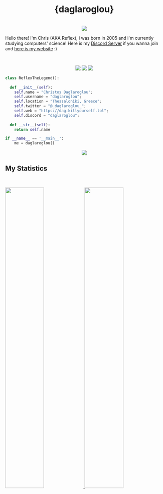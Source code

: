 <h1 align="center">
  <b>{daglaroglou}</b>
</h1>
<p align="center"><br>
    <a href="https://discord.com/users/852825042630475827">
      <img src="https://lanyard.cnrad.dev/api/852825042630475827"/>
       </a>
    </p>

Hello there! I'm Chris (AKA Reflex), i was born in 2005 and i'm currently studying computers' science!
Here is my <a href="https://discord.gg/CkgGNekjxB">Discord Server</a> if you wanna join and <a href="https://dag.killyourself.lol">here is my website</a> :)

<br>

<p>
<div align="center">
  <img src="https://img.shields.io/badge/-HTML-c58545?style=for-the-badge&logo=html5&logoColor=c58545&labelColor=282828">
  <img src="https://img.shields.io/badge/-CSS-d1a01f?style=for-the-badge&logo=css3&logoColor=d1a01f&labelColor=282828">
  <img src="https://img.shields.io/badge/-Python-98b982?style=for-the-badge&logo=python&logoColor=98b982&labelColor=282828">
</div>
</p>

```python
class ReflexTheLegend():
    
  def __init__(self):
    self.name = "Christos Daglaroglou";
    self.username = "daglaroglou";
    self.location = "Thessaloniki, Greece";
    self.twitter = "@_daglaroglou_";
    self.web = "https://dag.killyourself.lol";
    self.discord = "daglaroglou";
  
  def __str__(self):
    return self.name

if __name__ == '__main__':
    me = daglaroglou()
```


<div align="center">
  <a href="https://dag.killyourself.lol">
    <img src="https://readme-spotify-tingz.vercel.app/api/now-playing">
  </a>
</div>

<!--
<div align="center">
  <a href="[https://r3fl3x.tk](https://dag.killyourself.lol)">
    <img src="https://spotify-readme-theta-virid.vercel.app/api?scan=true&theme=dark" width="240px">
  </a>
</div>
-->

## My Statistics

<br/>
<p align="left">
  <a href="https://dag.killyourself.lol/">
  <img width="49.5%" src="https://github-readme-stats.vercel.app/api?username=daglaroglou&show_icons=true&theme=gruvbox&hide_border=true" />
    <img width="49.5%" src="https://github-readme-streak-stats.herokuapp.com/?user=daglaroglou&theme=gruvbox&hide_border=true" />
  </a>
</p>
<br>
